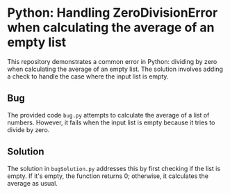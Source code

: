 # Python: Handling ZeroDivisionError when calculating the average of an empty list

This repository demonstrates a common error in Python: dividing by zero when calculating the average of an empty list. The solution involves adding a check to handle the case where the input list is empty. 

## Bug
The provided code `bug.py` attempts to calculate the average of a list of numbers. However, it fails when the input list is empty because it tries to divide by zero.

## Solution
The solution in `bugSolution.py` addresses this by first checking if the list is empty. If it's empty, the function returns 0; otherwise, it calculates the average as usual.